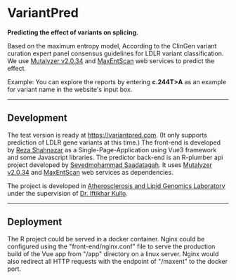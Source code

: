 # VariantPred

**Predicting the effect of variants on splicing.**

Based on the maximum entropy model, According to the ClinGen variant curation expert panel consensus guidelines for LDLR variant classification. We use [Mutalyzer v2.0.34](https://mutalyzer.nl/) and [MaxEntScan](http://hollywood.mit.edu/burgelab/maxent/Xmaxentscan_scoreseq.html) web services to predict the effect.


Example: You can explore the reports by entering **c.244T>A** as an example for variant name in the website's input box.

______

## Development
The test version is ready at https://variantpred.com. (It only supports prediction of LDLR gene variants at this time.)
The front-end is developed by [Reza Shahnazar](https://ir.linkedin.com/in/reza-shahnazar-93537672) as a Single-Page-Application using Vue3 framework and some Javascript libraries.
The predictor back-end is an R-plumber api project developed by [Seyedmohammad Saadatagah](https://ir.linkedin.com/in/seyedmohammad-saadatagah-18b103122). It uses [Mutalyzer v2.0.34](https://mutalyzer.nl/) and [MaxEntScan](http://hollywood.mit.edu/burgelab/maxent/Xmaxentscan_scoreseq.html) web services as dependencies.

The project is developed in [Atherosclerosis and Lipid Genomics Laboratory](https://www.mayo.edu/research/labs/atherosclerosis-lipid-genomics/overview) under the supervision of [Dr. Iftikhar Kullo](https://www.mayo.edu/research/labs/atherosclerosis-lipid-genomics/overview).


______

## Deployment
The R project could be served in a docker container.
Nginx could be configured using the "front-end/nginx.conf" file to serve the production build of the Vue app from "/app" directory on a linux server. Nginx would also redirect all HTTP requests with the endpoint of "/maxent" to the docker port.
